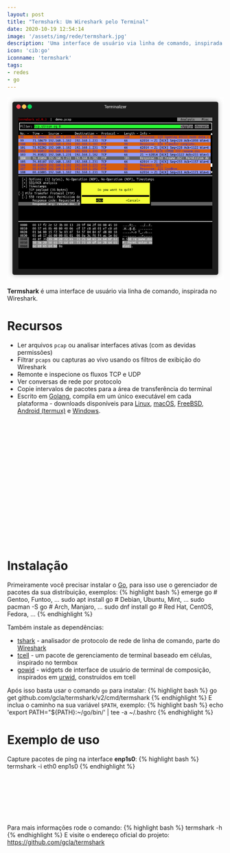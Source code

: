 ```yaml
---
layout: post
title: "Termshark: Um Wireshark pelo Terminal"
date: 2020-10-19 12:54:14
image: '/assets/img/rede/termshark.jpg'
description: 'Uma interface de usuário via linha de comando, inspirada no Wireshark'
icon: 'cib:go'
iconname: 'termshark'
tags:
- redes
- go
---
```


![Termshark: Um Wireshark pelo Terminal](/assets/img/rede/termshark.jpg)

**Termshark** é uma interface de usuário via linha de comando, inspirada no Wireshark.

# Recursos

+ Ler arquivos `pcap` ou analisar interfaces ativas (com as devidas permissões)
+ Filtrar `pcaps` ou capturas ao vivo usando os filtros de exibição do Wireshark
+ Remonte e inspecione os fluxos TCP e UDP
+ Ver conversas de rede por protocolo
+ Copie intervalos de pacotes para a área de transferência do terminal
+ Escrito em [Golang](https://terminalroot.com.br/2019/10/linguagem-de-programacao.html#04-go), compila em um único executável em cada plataforma - downloads disponíveis para [Linux](https://terminalroot.com.br/tags#linux), [macOS](https://terminalroot.com.br/tags#macos), [FreeBSD](https://terminalroot.com.br/tags#freebsd), [Android (termux)](https://terminalroot.com.br/tags#android) e [Windows](https://terminalroot.com.br/tags#windows).

<!-- QUADRADO -->
<script async src="//pagead2.googlesyndication.com/pagead/js/adsbygoogle.js"></script>
<ins class="adsbygoogle"
style="display:inline-block;width:336px;height:280px"
data-ad-client="ca-pub-2838251107855362"
data-ad-slot="5351066970"></ins>
<script>
(adsbygoogle = window.adsbygoogle || []).push({});
</script>

# Instalação
Primeiramente você precisar instalar o [Go](https://golang.org/), para isso use o gerenciador de pacotes da sua distribuição, exemplos:
{% highlight bash %}
emerge go # Gentoo, Funtoo, ...
sudo apt install go # Debian, Ubuntu, Mint, ...
sudo pacman -S go # Arch, Manjaro, ...
sudo dnf install go # Red Hat, CentOS, Fedora, ...
{% endhighlight %}

Também instale as dependências:
+ [tshark](https://www.wireshark.org/docs/man-pages/tshark.html) - analisador de protocolo de rede de linha de comando, parte do [Wireshark](https://wireshark.org/)
+ [tcell](https://github.com/gdamore/tcell) - um pacote de gerenciamento de terminal baseado em células, inspirado no termbox
+ [gowid](https://github.com/gcla/gowid) - widgets de interface de usuário de terminal de composição, inspirados em [urwid](http://urwid.org/), construídos em tcell

Após isso basta usar o comando `go` para instalar:
{% highlight bash %}
go get github.com/gcla/termshark/v2/cmd/termshark
{% endhighlight %}
E inclua o caminho na sua variável `$PATH`, exemplo:
{% highlight bash %}
echo 'export PATH="${PATH}:~/go/bin/' | tee -a ~/.bashrc
{% endhighlight %}

# Exemplo de uso
Capture pacotes de ping na interface **enp1s0**:
{% highlight bash %}
termshark -i eth0 enp1s0
{% endhighlight %}

<!-- MINI ANÚNCIO -->
<script async src="//pagead2.googlesyndication.com/pagead/js/adsbygoogle.js"></script>
<!-- Games Root -->
<ins class="adsbygoogle"
style="display:inline-block;width:730px;height:95px"
data-ad-client="ca-pub-2838251107855362"
data-ad-slot="5351066970"></ins>
<script>
(adsbygoogle = window.adsbygoogle || []).push({});
</script>

Para mais informações rode o comando:
{% highlight bash %}
termshark -h
{% endhighlight %}
E visite o endereço oficial do projeto: <https://github.com/gcla/termshark>
